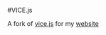 #VICE.js

A fork of [vice.js](https://github.com/rjanicek/vice.js) for my [website](https://github.com/IanSkinner1982/IanSkinner1982.github.io)

